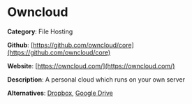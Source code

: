 
# Owncloud

**Category**: File Hosting

**Github**: [https://github.com/owncloud/core](https://github.com/owncloud/core)

**Website**: [https://owncloud.com/](https://owncloud.com/)

**Description**:
A personal cloud which runs on your own server

**Alternatives**: [Dropbox](https://www.dropbox.com/), [Google Drive](https://drive.google.com/)
